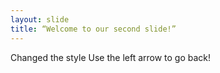 ```yaml
---
layout: slide
title: “Welcome to our second slide!”
---
```

Changed the style 
Use the left arrow to go back!
